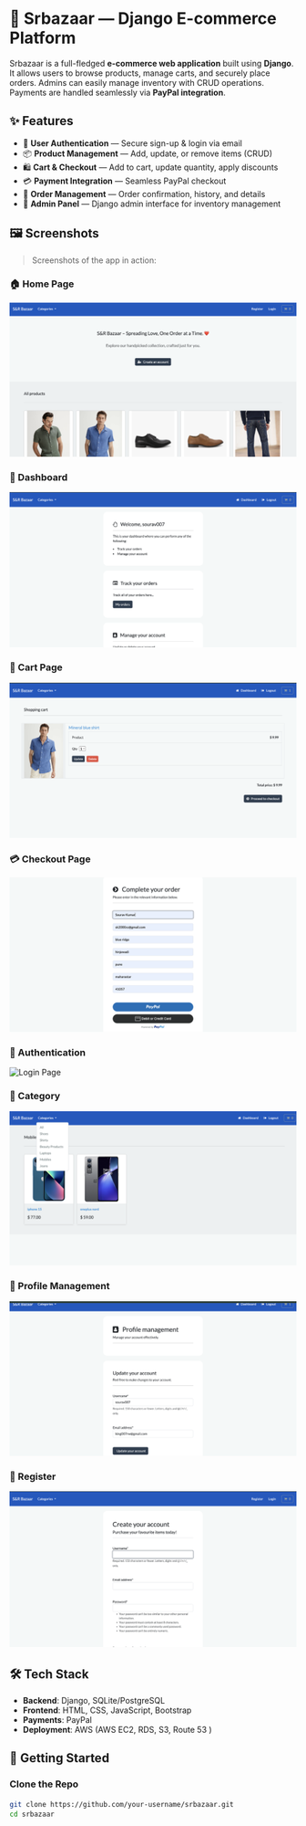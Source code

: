 # 🛒 Srbazaar — Django E-commerce Platform

Srbazaar is a full-fledged **e-commerce web application** built using **Django**. It allows users to browse products, manage carts, and securely place orders. Admins can easily manage inventory with CRUD operations. Payments are handled seamlessly via **PayPal integration**.

## ✨ Features

- 🔐 **User Authentication** — Secure sign-up & login via email
- 📦 **Product Management** — Add, update, or remove items (CRUD)
- 🛍️ **Cart & Checkout** — Add to cart, update quantity, apply discounts
- 💳 **Payment Integration** — Seamless PayPal checkout
- 🧾 **Order Management** — Order confirmation, history, and details
- 🎯 **Admin Panel** — Django admin interface for inventory management

## 🖼️ Screenshots

> Screenshots of the app in action:

### 🏠 Home Page
![Home Page](assets/HomePage.png)

### 📄 Dashboard
![Product Details](assets/Dashboard.png)

### 🛒 Cart Page
![Cart Page](assets/ProductInfoPage.png)

### 💳 Checkout Page
![Checkout](assets/orderPage.png)

### 🔐 Authentication
![Login Page](assets/Emailverification.png)


### 🔐 Category 
![Login Page](assets/CategoryFilter.png)


### 🔐 Profile Management 
![Login Page](assets/ProfileManagement.png)

### 🔐 Register 
![Login Page](assets/Register.png)

## 🛠️ Tech Stack

- **Backend**: Django, SQLite/PostgreSQL
- **Frontend**: HTML, CSS, JavaScript, Bootstrap
- **Payments**: PayPal
- **Deployment**: AWS (AWS EC2, RDS, S3, Route 53 )

## 🚀 Getting Started

### Clone the Repo

```bash
git clone https://github.com/your-username/srbazaar.git
cd srbazaar
